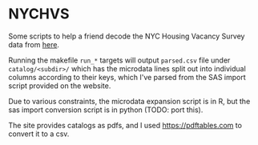 # NYCHVS

Some scripts to help a friend decode the NYC Housing Vacancy Survey data from [here](https://www.census.gov/data/datasets/2017/demo/nychvs/microdata.html).

Running the makefile `run_*` targets will output `parsed.csv` file under `catalog/<subdir>/` which has the microdata lines split out into individual columns according to their keys, which I've parsed from the SAS import script provided on the website.

Due to various constraints, the microdata expansion script is in R, but the sas import conversion script is in python (TODO: port this).

The site provides catalogs as pdfs, and I used <https://pdftables.com> to convert it to a csv.
